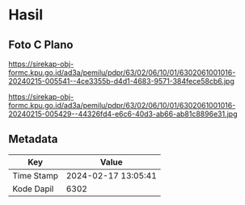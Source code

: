 # Hasil

## Foto C Plano

https://sirekap-obj-formc.kpu.go.id/ad3a/pemilu/pdpr/63/02/06/10/01/6302061001016-20240215-005541--4ce3355b-d4d1-4683-9571-384fece58cb6.jpg

https://sirekap-obj-formc.kpu.go.id/ad3a/pemilu/pdpr/63/02/06/10/01/6302061001016-20240215-005429--44326fd4-e6c6-40d3-ab66-ab81c8896e31.jpg


## Metadata

| Key        | Value               |
| ---------- | ------------------- |
| Time Stamp | 2024-02-17 13:05:41 |
| Kode Dapil | 6302                |



